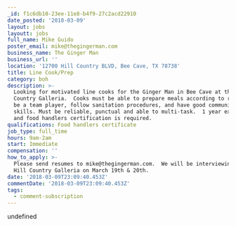 ```yaml
---
_id: f1c6db10-23ee-11e8-b4f9-27c2acd22910
date_posted: '2018-03-09'
layout: jobs
layoutt: jobs
full_name: Mike Guido
poster_email: mike@thegingerman.com
business_name: The Ginger Man
business_url: ''
location: '12700 Hill Country BLVD, Bee Cave, TX 78738'
title: Line Cook/Prep
category: boh
description: >-
  Looking for motivated line cooks for the Ginger Man in Bee Cave at the Hill
  Country Galleria.  Cooks must be able to prepare meals according to recipes,
  be a team player, follow sanitation procedures, and have good communication
  skills. Must be reliable, punctual and able to multi-task.  1 year experience
  and food handlers certification is required.
qualifications: Food handlers certificate
job_type: full_time
hours: 9am-2am
start: Immediate
compensation: ''
how_to_apply: >-
  Please send resumes to mike@thegingerman.com.  We will be interviewing at the
  Hill Country Galleria on March 19th & 20th.
date: '2018-03-09T23:09:40.453Z'
commentDate: '2018-03-09T23:09:40.453Z'
tags:
  - comment-subscription
---
```

undefined

